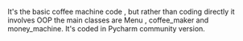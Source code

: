 It's the basic coffee machine code , but rather than coding directly it involves OOP 
the main classes are Menu , coffee_maker and money_machine.
It's coded in Pycharm community version. 
